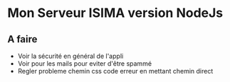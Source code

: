 # Mon Serveur ISIMA version NodeJs

## A faire
- Voir la sécurité en général de l'appli
- Voir pour les mails pour eviter d'être spammé
- Regler probleme chemin css code erreur en mettant chemin direct
